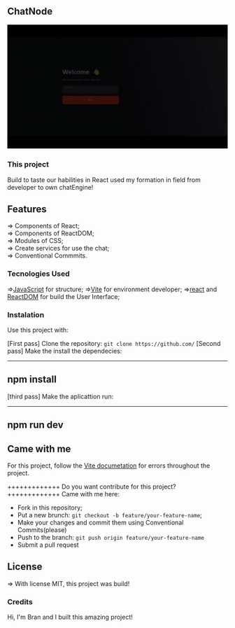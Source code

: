## ChatNode

![chatNode!](frontend/public/chatnode.gif.crdownload)


### This project

Build to taste our habilities in React used my formation in field from developer to own chatEngine!

## Features

=> Components of React; <br>
=> Components of ReactDOM; <br>
=> Modules of CSS; <br>
=> Create services for use the chat; <br>
=> Conventional Commmits. <br>


### Tecnologies Used

=>[JavaScript](https://developer.mozilla.org/pt-BR/docs/Web/JavaScript) for structure;
=>[Vite](https://vitejs.dev/) for environment developer;
=>[react](https://reactjs.org/) and [ReactDOM](https://reactjs.org/docs/react-dom.html) for build the User Interface;


### Instalation 

Use this project with:

[First pass] Clone the repository: `git clone https://github.com/`
[Second pass] Make the install the dependecies:

---------------------
npm install
---------------------
[third pass] Make the aplicattion run:

--------------------
npm run dev
---------------------
## Came with me

For this project, follow the <a href="https://vitejs.dev/guide/">Vite documetation</a> for errors throughout the project.

+++++++++++++
Do you want contribute for this project?
+++++++++++++
Came with me here:

+ Fork in this repository;
+ Put a new brunch: `git checkout -b feature/your-feature-name`;
+ Make your changes and commit them using Conventional Commits(please)
+ Push to the branch: `git push origin feature/your-feature-name`
+ Submit a pull request

## License

=> With license MIT, this project was build!

### Credits

Hi, I'm Bran and I built this amazing project!
